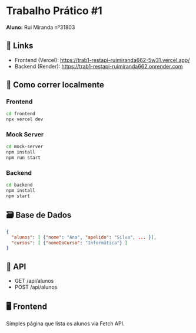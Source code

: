 # Trabalho Prático #1

**Aluno:** Rui Miranda nº31803

## 🔗 Links
- Frontend (Vercel): https://trab1-restapi-ruimiranda662-5w31.vercel.app/
- Backend (Render): https://trab1-restapi-ruimiranda662.onrender.com

## 🚀 Como correr localmente

### Frontend
```bash
cd frontend
npx vercel dev
```

### Mock Server
```bash
cd mock-server
npm install
npm run start
```

### Backend
```bash
cd backend
npm install
npm start
```

## 🗃️ Base de Dados
```json
{
  "alunos": [ {"nome": "Ana", "apelido": "Silva", ... }],
  "cursos": [ {"nomeDoCurso": "Informática"} ]
}
```

## 🧪 API
- GET /api/alunos
- POST /api/alunos

## 🖥️ Frontend
Simples página que lista os alunos via Fetch API.
